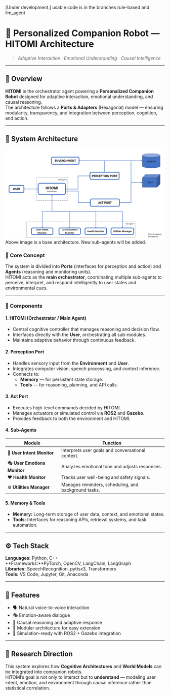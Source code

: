 [Under development.]
usable code is in the branches rule-based and llm_agent
# 🤖 Personalized Companion Robot — HITOMI Architecture

> _Adaptive Interaction · Emotional Understanding · Causal Intelligence_

---

## 🧠 Overview

**HITOMI** is the orchestrator agent powering a **Personalized Companion Robot** designed for adaptive interaction, emotional understanding, and causal reasoning.  
The architecture follows a **Ports & Adapters** (Hexagonal) model — ensuring modularity, transparency, and integration between perception, cognition, and action.

---

## 🧩 System Architecture
![Hitomi Architecture](./images/architecture.png)
Above image is a base architecture. New sub-agents will be added.

### 🔸 Core Concept
The system is divided into **Ports** (interfaces for perception and action) and **Agents** (reasoning and monitoring units).  
HITOMI acts as the **main orchestrator**, coordinating multiple sub-agents to perceive, interpret, and respond intelligently to user states and environmental cues.

---

### 🧠 Components

#### **1. HITOMI (Orchestrator / Main Agent)**
- Central cognitive controller that manages reasoning and decision flow.  
- Interfaces directly with the **User**, orchestrating all sub-modules.  
- Maintains adaptive behavior through continuous feedback.

#### **2. Perception Port**
- Handles sensory input from the **Environment** and **User**.  
- Integrates computer vision, speech processing, and context inference.  
- Connects to:
  - **Memory** — for persistent state storage.  
  - **Tools** — for reasoning, planning, and API calls.

#### **3. Act Port**
- Executes high-level commands decided by HITOMI.  
- Manages actuators or simulated control via **ROS2** and **Gazebo**.  
- Provides feedback to both the environment and HITOMI.

#### **4. Sub-Agents**
| Module | Function |
|--------|-----------|
| 🧭 **User Intent Monitor** | Interprets user goals and conversational context. |
| 🎭 **User Emotions Monitor** | Analyzes emotional tone and adjusts responses. |
| ❤️ **Health Monitor** | Tracks user well-being and safety signals. |
| ⚙️ **Utilities Manager** | Manages reminders, scheduling, and background tasks. |

#### **5. Memory & Tools**
- **Memory:** Long-term storage of user data, context, and emotional states.  
- **Tools:** Interfaces for reasoning APIs, retrieval systems, and task automation.

---

## ⚙️ Tech Stack

**Languages:** Python, C++  
**Frameworks:**PyTorch, OpenCV, LangChain, LangGraph  
**Libraries:** SpeechRecognition, pyttsx3, Transformers  
**Tools:** VS Code, Jupyter, Git, Anaconda

---

## 🚀 Features

- 🗣️ Natural voice-to-voice interaction  
- 🎭 Emotion-aware dialogue  
- 🧠 Causal reasoning and adaptive response  
- 🧩 Modular architecture for easy extension  
- 🧪 Simulation-ready with ROS2 + Gazebo integration  

---

## 🧪 Research Direction

This system explores how **Cognitive Architectures** and **World Models** can be integrated into companion robots.  
HITOMI’s goal is not only to interact but to **understand** — modeling user intent, emotion, and environment through causal inference rather than statistical correlation.



